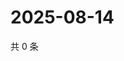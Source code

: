 # 2025-08-14

共 0 条

<!-- BEGIN ZHIHUVIDEO -->
<!-- 最后更新时间 Thu Aug 14 2025 16:16:50 GMT+0800 (China Standard Time) -->

<!-- END ZHIHUVIDEO -->
